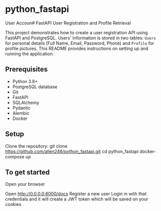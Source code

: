 # python_fastapi
User Accoun# FastAPI User Registration and Profile Retrieval

This project demonstrates how to create a user registration API using FastAPI and PostgreSQL. Users' information is stored in two tables: `Users` for personal details (Full Name, Email, Password, Phone) and `Profile` for profile pictures. 
This README provides instructions on setting up and running the application.

## Prerequisites

- Python 3.8+
- PostgreSQL database
- Git
- FastAPI
- SQLAlchemy
- Pydantic
- Alembic
- Docker

## Setup

Clone the repository:
   git clone https://github.com/allen246/python_fastapi.git
   cd python_fastapi
   docker-compose up

## To get started

Open your browser

   Open http://0.0.0.0:8000/docs
   Register a new user
   Login in with that credentials and it will create a JWT token which will be saved on your cookies
   
